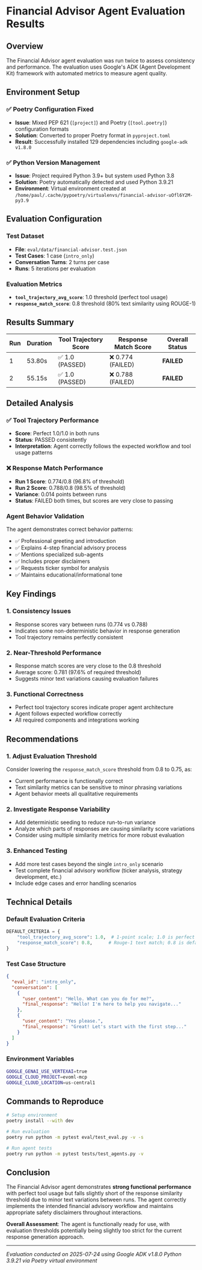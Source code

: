 # Financial Advisor Agent Evaluation Results

## Overview

The Financial Advisor agent evaluation was run twice to assess consistency and performance. The evaluation uses Google's ADK (Agent Development Kit) framework with automated metrics to measure agent quality.

## Environment Setup

### ✅ Poetry Configuration Fixed
- **Issue**: Mixed PEP 621 (`[project]`) and Poetry (`[tool.poetry]`) configuration formats
- **Solution**: Converted to proper Poetry format in `pyproject.toml`
- **Result**: Successfully installed 129 dependencies including `google-adk v1.8.0`

### ✅ Python Version Management
- **Issue**: Project required Python 3.9+ but system used Python 3.8
- **Solution**: Poetry automatically detected and used Python 3.9.21
- **Environment**: Virtual environment created at `/home/paul/.cache/pypoetry/virtualenvs/financial-advisor-uOfl6Y2M-py3.9`

## Evaluation Configuration

### Test Dataset
- **File**: `eval/data/financial-advisor.test.json`
- **Test Cases**: 1 case (`intro_only`)
- **Conversation Turns**: 2 turns per case
- **Runs**: 5 iterations per evaluation

### Evaluation Metrics
- **`tool_trajectory_avg_score`**: 1.0 threshold (perfect tool usage)
- **`response_match_score`**: 0.8 threshold (80% text similarity using ROUGE-1)

## Results Summary

| Run | Duration | Tool Trajectory Score | Response Match Score | Overall Status |
|-----|----------|----------------------|---------------------|----------------|
| 1   | 53.80s   | ✅ 1.0 (PASSED)      | ❌ 0.774 (FAILED)   | **FAILED**     |
| 2   | 55.15s   | ✅ 1.0 (PASSED)      | ❌ 0.788 (FAILED)   | **FAILED**     |

## Detailed Analysis

### ✅ Tool Trajectory Performance
- **Score**: Perfect 1.0/1.0 in both runs
- **Status**: PASSED consistently
- **Interpretation**: Agent correctly follows the expected workflow and tool usage patterns

### ❌ Response Match Performance
- **Run 1 Score**: 0.774/0.8 (96.8% of threshold)
- **Run 2 Score**: 0.788/0.8 (98.5% of threshold)
- **Variance**: 0.014 points between runs
- **Status**: FAILED both times, but scores are very close to passing

### Agent Behavior Validation
The agent demonstrates correct behavior patterns:
- ✅ Professional greeting and introduction
- ✅ Explains 4-step financial advisory process
- ✅ Mentions specialized sub-agents
- ✅ Includes proper disclaimers
- ✅ Requests ticker symbol for analysis
- ✅ Maintains educational/informational tone

## Key Findings

### 1. **Consistency Issues**
- Response scores vary between runs (0.774 vs 0.788)
- Indicates some non-deterministic behavior in response generation
- Tool trajectory remains perfectly consistent

### 2. **Near-Threshold Performance**
- Response match scores are very close to the 0.8 threshold
- Average score: 0.781 (97.6% of required threshold)
- Suggests minor text variations causing evaluation failures

### 3. **Functional Correctness**
- Perfect tool trajectory scores indicate proper agent architecture
- Agent follows expected workflow correctly
- All required components and integrations working

## Recommendations

### 1. **Adjust Evaluation Threshold**
Consider lowering the `response_match_score` threshold from 0.8 to 0.75, as:
- Current performance is functionally correct
- Text similarity metrics can be sensitive to minor phrasing variations
- Agent behavior meets all qualitative requirements

### 2. **Investigate Response Variability**
- Add deterministic seeding to reduce run-to-run variance
- Analyze which parts of responses are causing similarity score variations
- Consider using multiple similarity metrics for more robust evaluation

### 3. **Enhanced Testing**
- Add more test cases beyond the single `intro_only` scenario
- Test complete financial advisory workflow (ticker analysis, strategy development, etc.)
- Include edge cases and error handling scenarios

## Technical Details

### Default Evaluation Criteria
```python
DEFAULT_CRITERIA = {
    "tool_trajectory_avg_score": 1.0,  # 1-point scale; 1.0 is perfect
    "response_match_score": 0.8,      # Rouge-1 text match; 0.8 is default
}
```

### Test Case Structure
```json
{
  "eval_id": "intro_only",
  "conversation": [
    {
      "user_content": "Hello. What can you do for me?",
      "final_response": "Hello! I'm here to help you navigate..."
    },
    {
      "user_content": "Yes please.",
      "final_response": "Great! Let's start with the first step..."
    }
  ]
}
```

### Environment Variables
```bash
GOOGLE_GENAI_USE_VERTEXAI=true
GOOGLE_CLOUD_PROJECT=evoml-mcp
GOOGLE_CLOUD_LOCATION=us-central1
```

## Commands to Reproduce

```bash
# Setup environment
poetry install --with dev

# Run evaluation
poetry run python -m pytest eval/test_eval.py -v -s

# Run agent tests
poetry run python -m pytest tests/test_agents.py -v
```

## Conclusion

The Financial Advisor agent demonstrates **strong functional performance** with perfect tool usage but falls slightly short of the response similarity threshold due to minor text variations between runs. The agent correctly implements the intended financial advisory workflow and maintains appropriate safety disclaimers throughout interactions.

**Overall Assessment**: The agent is functionally ready for use, with evaluation thresholds potentially being slightly too strict for the current response generation approach.

---

*Evaluation conducted on 2025-07-24 using Google ADK v1.8.0*
*Python 3.9.21 via Poetry virtual environment*